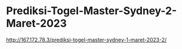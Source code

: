 # Prediksi-Togel-Master-Sydney-2-Maret-2023
http://167.172.78.3/prediksi-togel-master-sydney-1-maret-2023-2/
